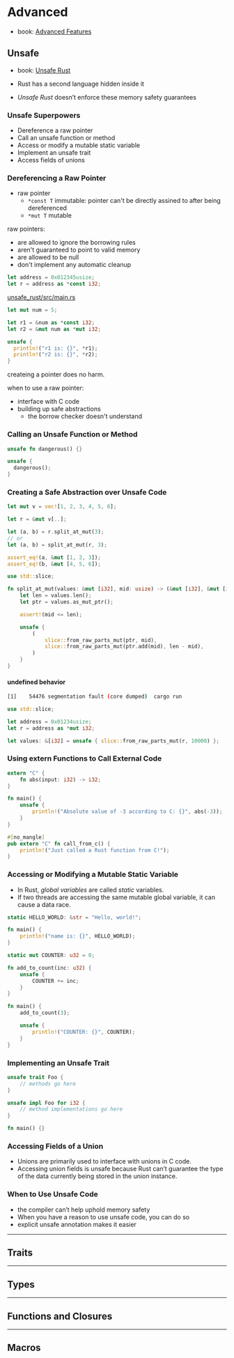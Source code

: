 # Advanced

- book: [Advanced Features](https://doc.rust-lang.org/book/ch19-00-advanced-features.html)

## Unsafe

- book: [Unsafe Rust](https://doc.rust-lang.org/book/ch19-01-unsafe-rust.html)

- Rust has a second language hidden inside it
- *Unsafe Rust* doesn’t enforce these memory safety guarantees

### Unsafe Superpowers

- Dereference a raw pointer
- Call an unsafe function or method
- Access or modify a mutable static variable
- Implement an unsafe trait
- Access fields of unions

### Dereferencing a Raw Pointer

- raw pointer
  - `*const T` immutable: pointer can't be directly assined to after being dereferenced
  - `*mut T` mutable

raw pointers:

- are allowed to ignore the borrowing rules
- aren't guaranteed to point to valid memory
- are allowed to be null
- don't implement any automatic cleanup

```rs
let address = 0x012345usize;
let r = address as *const i32;
```

[unsafe_rust/src/main.rs](unsafe_rust/src/main.rs)

```rs
let mut num = 5;

let r1 = &num as *const i32;
let r2 = &mut num as *mut i32;

unsafe {
  println!("r1 is: {}", *r1);
  println!("r2 is: {}", *r2);
}
```

createing a pointer does no harm.

when to use a raw pointer:

- interface with C code
- building up safe abstractions
  - the borrow checker doesn't understand

### Calling an Unsafe Function or Method

```rs
unsafe fn dangerous() {}

unsafe {
  dangerous();
}
```

### Creating a Safe Abstraction over Unsafe Code

```rs
let mut v = vec![1, 2, 3, 4, 5, 6];

let r = &mut v[..];

let (a, b) = r.split_at_mut(3);
// or
let (a, b) = split_at_mut(r, 3);

assert_eq!(a, &mut [1, 2, 3]);
assert_eq!(b, &mut [4, 5, 6]);
```

```rs
use std::slice;

fn split_at_mut(values: &mut [i32], mid: usize) -> (&mut [i32], &mut [i32]) {
    let len = values.len();
    let ptr = values.as_mut_ptr();

    assert!(mid <= len);

    unsafe {
        (
            slice::from_raw_parts_mut(ptr, mid),
            slice::from_raw_parts_mut(ptr.add(mid), len - mid),
        )
    }
}
```

#### undefined behavior

```bash
[1]    54476 segmentation fault (core dumped)  cargo run
```

```rs
use std::slice;

let address = 0x01234usize;
let r = address as *mut i32;

let values: &[i32] = unsafe { slice::from_raw_parts_mut(r, 10000) };
```

### Using extern Functions to Call External Code

```rs
extern "C" {
    fn abs(input: i32) -> i32;
}

fn main() {
    unsafe {
        println!("Absolute value of -3 according to C: {}", abs(-3));
    }
}
```

```rs
#[no_mangle]
pub extern "C" fn call_from_c() {
    println!("Just called a Rust function from C!");
}
```

### Accessing or Modifying a Mutable Static Variable

- In Rust, *global variables* are called *static* variables.
- If two threads are accessing the same mutable global variable, it can cause a data race.

```rs
static HELLO_WORLD: &str = "Hello, world!";

fn main() {
    println!("name is: {}", HELLO_WORLD);
}
```

```rs
static mut COUNTER: u32 = 0;

fn add_to_count(inc: u32) {
    unsafe {
        COUNTER += inc;
    }
}

fn main() {
    add_to_count(3);

    unsafe {
        println!("COUNTER: {}", COUNTER);
    }
}
```

### Implementing an Unsafe Trait

```rs
unsafe trait Foo {
    // methods go here
}

unsafe impl Foo for i32 {
    // method implementations go here
}

fn main() {}
```

### Accessing Fields of a Union

- Unions are primarily used to interface with unions in C code.
- Accessing union fields is unsafe because Rust can’t guarantee the type of the data currently being stored in the union instance.

### When to Use Unsafe Code

- the compiler can’t help uphold memory safety
- When you have a reason to use unsafe code, you can do so
- explicit unsafe annotation makes it easier

---

## Traits

---

## Types

---

## Functions and Closures

---

## Macros
